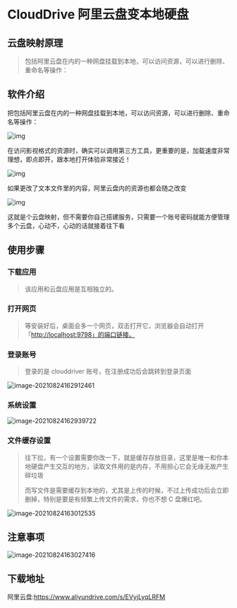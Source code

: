 # CloudDrive 阿里云盘变本地硬盘 

## 云盘映射原理

> 包括阿里云盘在内的一种网盘挂载到本地，可以访问资源，可以进行删除、重命名等操作：

## 软件介绍

把包括阿里云盘在内的一种网盘挂载到本地，可以访问资源，可以进行删除、重命名等操作：

![img](https://i0.hdslb.com/bfs/album/914701438c84dae8494b9807e5af84492e5cd911.webp)

在访问影视格式的资源时，确实可以调用第三方工具，更重要的是，加载速度非常理想，即点即开，跟本地打开体验非常接近！

![img](https://i0.hdslb.com/bfs/album/a0becbec5b5dced8b9b27338eac4cc85adc95d42.webp)

如果更改了文本文件里的内容，阿里云盘内的资源也都会随之改变

![img](https://i0.hdslb.com/bfs/album/3a1b308c51fef15e614127383634167c19bfdb65.webp)

这就是个云盘映射，但不需要你自己搭建服务，只需要一个账号密码就能方便管理多个云盘，心动不，心动的话就接着往下看

## 使用步骤

### **下载应用**

>  该应用和云盘应用是互相独立的。

### 打开网页

> 等安装好后，桌面会多一个网页，双击打开它，浏览器会自动打开「[http://localhost:9798」的端口链接。](https://links.jianshu.com/go?to=http%3A%2F%2Flocalhost%3A9798%E3%80%8D%E7%9A%84%E7%AB%AF%E5%8F%A3%E9%93%BE%E6%8E%A5%E3%80%82%2F)

### 登录账号

> 登录的是 clouddriver 账号，在注册成功后会跳转到登录页面

![image-20210824162912461](https://i0.hdslb.com/bfs/album/cfb5278ad3d45c2ee470611b080edf23da945844.png)

### 系统设置

![image-20210824162939722](https://i0.hdslb.com/bfs/album/c05a4bba6e747934571a40880bf59902f1ab439b.png)

### 文件缓存设置

> 往下拉，有一个设置需要你改一下，就是缓存存放目录，这里是唯一和你本地硬盘产生交互的地方，读取文件用的是内存，不用担心它会无缘无故产生碎垃圾
>
> 而写文件是需要缓存到本地的，尤其是上传的时候，不过上传成功后会立即删掉，特别是要是有频繁上传文件的需求，你也不想 C 盘爆红吧。

![image-20210824163012535](https://i0.hdslb.com/bfs/album/362eebe52f2db52acd7efba99c88df3153d49eab.png)

## 注意事项

![image-20210824163027416](https://i0.hdslb.com/bfs/album/c5a36e986de65a4a594d0062dc4eb8bfd1557ac3.png)

## 下载地址

阿里云盘:https://www.aliyundrive.com/s/EVyjLyqLRFM

